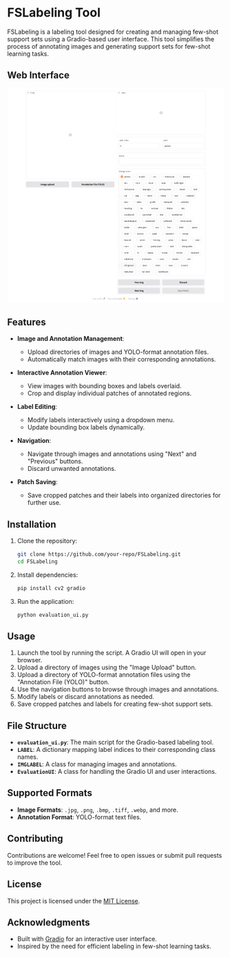 # FSLabeling Tool

FSLabeling is a labeling tool designed for creating and managing few-shot support sets using a Gradio-based user interface. This tool simplifies the process of annotating images and generating support sets for few-shot learning tasks.

## Web Interface
![User Interface](./images/FSLabeling_Gradio.png)


## Features

- **Image and Annotation Management**: 
    - Upload directories of images and YOLO-format annotation files.
    - Automatically match images with their corresponding annotations.

- **Interactive Annotation Viewer**:
    - View images with bounding boxes and labels overlaid.
    - Crop and display individual patches of annotated regions.

- **Label Editing**:
    - Modify labels interactively using a dropdown menu.
    - Update bounding box labels dynamically.

- **Navigation**:
    - Navigate through images and annotations using "Next" and "Previous" buttons.
    - Discard unwanted annotations.

- **Patch Saving**:
    - Save cropped patches and their labels into organized directories for further use.

## Installation

1. Clone the repository:
     ```bash
     git clone https://github.com/your-repo/FSLabeling.git
     cd FSLabeling
     ```

2. Install dependencies:
     ```bash
     pip install cv2 gradio
     ```

3. Run the application:
     ```bash
     python evaluation_ui.py
     ```

## Usage

1. Launch the tool by running the script. A Gradio UI will open in your browser.
2. Upload a directory of images using the "Image Upload" button.
3. Upload a directory of YOLO-format annotation files using the "Annotation File (YOLO)" button.
4. Use the navigation buttons to browse through images and annotations.
5. Modify labels or discard annotations as needed.
6. Save cropped patches and labels for creating few-shot support sets.

## File Structure

- **`evaluation_ui.py`**: The main script for the Gradio-based labeling tool.
- **`LABEL`**: A dictionary mapping label indices to their corresponding class names.
- **`IMGLABEL`**: A class for managing images and annotations.
- **`EvaluationUI`**: A class for handling the Gradio UI and user interactions.

## Supported Formats

- **Image Formats**: `.jpg`, `.png`, `.bmp`, `.tiff`, `.webp`, and more.
- **Annotation Format**: YOLO-format text files.

## Contributing

Contributions are welcome! Feel free to open issues or submit pull requests to improve the tool.

## License

This project is licensed under the [MIT License](LICENSE).

## Acknowledgments

- Built with [Gradio](https://gradio.app/) for an interactive user interface.
- Inspired by the need for efficient labeling in few-shot learning tasks.
